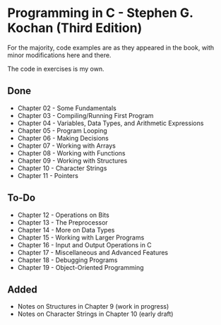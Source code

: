 # Programming in C - Stephen G. Kochan (Third Edition)

For the majority, code examples are as they appeared in the book, with minor modifications here and there.

The code in exercises is my own.

## Done

- Chapter 02 - Some Fundamentals
- Chapter 03 - Compiling/Running First Program
- Chapter 04 - Variables, Data Types, and Arithmetic Expressions
- Chapter 05 - Program Looping
- Chapter 06 - Making Decisions
- Chapter 07 - Working with Arrays
- Chapter 08 - Working with Functions
- Chapter 09 - Working with Structures
- Chapter 10 - Character Strings
- Chapter 11 - Pointers

## To-Do

- Chapter 12 - Operations on Bits
- Chapter 13 - The Preprocessor
- Chapter 14 - More on Data Types
- Chapter 15 - Working with Larger Programs
- Chapter 16 - Input and Output Operations in C
- Chapter 17 - Miscellaneous and Advanced Features
- Chapter 18 - Debugging Programs
- Chapter 19 - Object-Oriented Programming

## Added

- Notes on Structures in Chapter 9 (work in progress)
- Notes on Character Strings in Chapter 10 (early draft)
